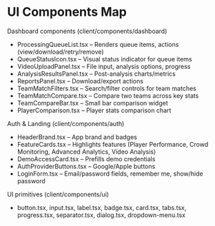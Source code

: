 # UI Components Map

Dashboard components (client/components/dashboard)
- ProcessingQueueList.tsx – Renders queue items, actions (view/download/retry/remove)
- QueueStatusIcon.tsx – Visual status indicator for queue items
- VideoUploadPanel.tsx – File input, analysis options, progress
- AnalysisResultsPanel.tsx – Post-analysis charts/metrics
- ReportsPanel.tsx – Download/export actions
- TeamMatchFilters.tsx – Search/filter controls for team matches
- TeamMatchCompare.tsx – Compare two teams across key stats
- TeamCompareBar.tsx – Small bar comparison widget
- PlayerComparison.tsx – Player stats comparison chart

Auth & Landing (client/components/auth)
- HeaderBrand.tsx – App brand and badges
- FeatureCards.tsx – Highlights features (Player Performance, Crowd Monitoring, Advanced Analytics, Video Analysis)
- DemoAccessCard.tsx – Prefills demo credentials
- AuthProviderButtons.tsx – Google/Apple buttons
- LoginForm.tsx – Email/password fields, remember me, show/hide password

UI primitives (client/components/ui)
- button.tsx, input.tsx, label.tsx, badge.tsx, card.tsx, tabs.tsx, progress.tsx, separator.tsx, dialog.tsx, dropdown-menu.tsx
